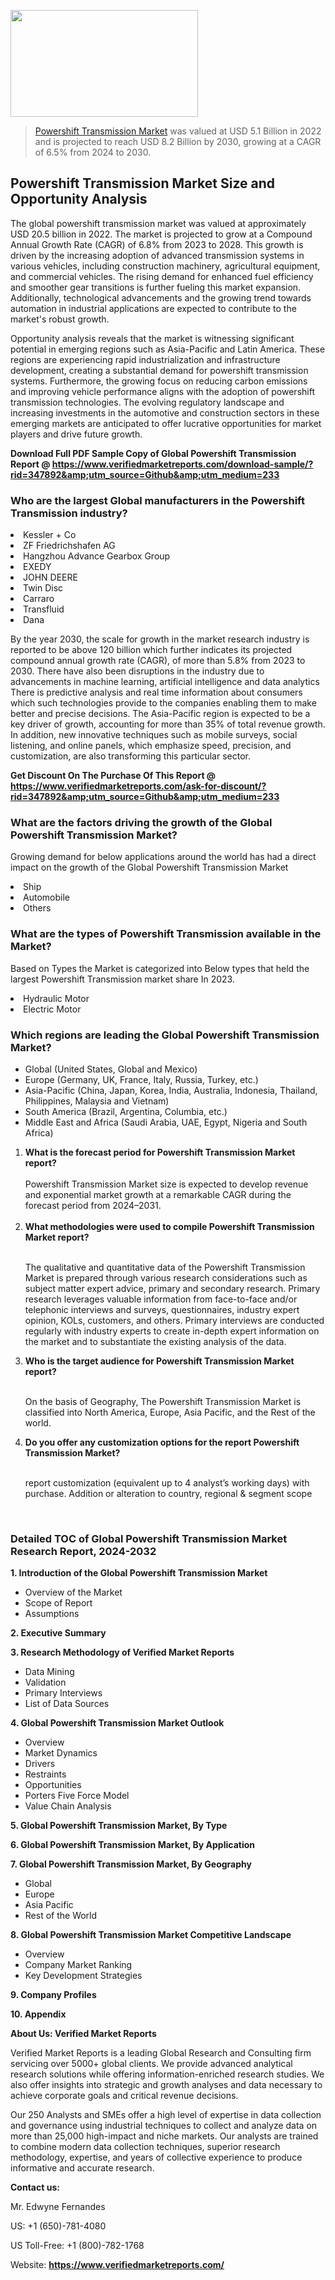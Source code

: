 
<img src="https://ffe5etoiles.com/wp-content/uploads/2024/12/MST1-300x171.png" alt="" width="300" height="171" class="alignnone size-medium wp-image-20088" /><blockquote><p><p><a href="https://www.verifiedmarketreports.com/download-sample/?rid=347892&utm_source=Github&utm_medium=233" target="_blank">Powershift Transmission Market</a> was valued at USD 5.1 Billion in 2022 and is projected to reach USD 8.2 Billion by 2030, growing at a CAGR of 6.5% from 2024 to 2030.</p></blockquote><p><h2>Powershift Transmission Market Size and Opportunity Analysis</h2> <p>The global powershift transmission market was valued at approximately USD 20.5 billion in 2022. The market is projected to grow at a Compound Annual Growth Rate (CAGR) of 6.8% from 2023 to 2028. This growth is driven by the increasing adoption of advanced transmission systems in various vehicles, including construction machinery, agricultural equipment, and commercial vehicles. The rising demand for enhanced fuel efficiency and smoother gear transitions is further fueling this market expansion. Additionally, technological advancements and the growing trend towards automation in industrial applications are expected to contribute to the market's robust growth.</p> <p>Opportunity analysis reveals that the market is witnessing significant potential in emerging regions such as Asia-Pacific and Latin America. These regions are experiencing rapid industrialization and infrastructure development, creating a substantial demand for powershift transmission systems. Furthermore, the growing focus on reducing carbon emissions and improving vehicle performance aligns with the adoption of powershift transmission technologies. The evolving regulatory landscape and increasing investments in the automotive and construction sectors in these emerging markets are anticipated to offer lucrative opportunities for market players and drive future growth.</p> </p><p class=""><strong>Download Full PDF Sample Copy of Global Powershift Transmission Report @ <a href="https://www.verifiedmarketreports.com/download-sample/?rid=347892&amp;utm_source=Github&amp;utm_medium=233" target="_blank">https://www.verifiedmarketreports.com/download-sample/?rid=347892&amp;utm_source=Github&amp;utm_medium=233</a></strong></p><h3 id="" class="">Who are the largest Global manufacturers in the Powershift Transmission industry?</h3><p><li>Kessler + Co</li><li> ZF Friedrichshafen AG</li><li> Hangzhou Advance Gearbox Group</li><li> EXEDY</li><li> JOHN DEERE</li><li> Twin Disc</li><li> Carraro</li><li> Transfluid</li><li> Dana</li></p><div class=""><div class="" dir="" data-message-author-role="" data-message-id="" data-message-model-slug=""><div class=""><div class=""><div class=""><div class="" dir="" data-message-author-role="" data-message-id="" data-message-model-slug=""><div class=""><div class=""><p>By the year 2030, the scale for growth in the market research industry is reported to be above 120 billion which further indicates its projected compound annual growth rate (CAGR), of more than 5.8% from 2023 to 2030. There have also been disruptions in the industry due to advancements in machine learning, artificial intelligence and data analytics There is predictive analysis and real time information about consumers which such technologies provide to the companies enabling them to make better and precise decisions. The Asia-Pacific region is expected to be a key driver of growth, accounting for more than 35% of total revenue growth. In addition, new innovative techniques such as mobile surveys, social listening, and online panels, which emphasize speed, precision, and customization, are also transforming this particular sector.</p><p><strong>Get Discount On The Purchase Of This Report @&nbsp; <a href="https://www.verifiedmarketreports.com/ask-for-discount/?rid=347892&amp;utm_source=Github&amp;utm_medium=233" target="_blank">https://www.verifiedmarketreports.com/ask-for-discount/?rid=347892&amp;utm_source=Github&amp;utm_medium=233</a></strong></p></div></div></div></div></div></div></div></div><h3 id="" class="">What are the factors driving the growth of the Global Powershift Transmission Market?</h3><p id="" class="">Growing demand for below applications around the world has had a direct impact on the growth of the Global Powershift Transmission Market</p><p id="" class=""><li>Ship</li><li> Automobile</li><li> Others</li></p><h3 id="" class="">What are the types of Powershift Transmission available in the Market?</h3><p id="" class="">Based on Types the Market is categorized into Below types that held the largest Powershift Transmission market share In 2023.</p><p id="" class=""><li>Hydraulic Motor</li><li> Electric Motor</li></p><h3 id="" class="">Which regions are leading the Global Powershift Transmission Market?</h3><ul><li>Global (United States, Global and Mexico)</li><li>Europe (Germany, UK, France, Italy, Russia, Turkey, etc.)</li><li>Asia-Pacific (China, Japan, Korea, India, Australia, Indonesia, Thailand, Philippines, Malaysia and Vietnam)</li><li>South America (Brazil, Argentina, Columbia, etc.)</li><li>Middle East and Africa (Saudi Arabia, UAE, Egypt, Nigeria and South Africa)</li></ul><p><ol><li><strong>What is the forecast period for Powershift Transmission Market report?<br /></strong><br /><span data-sheets-root="1" data-sheets-value="{&quot;1&quot;:2,&quot;2&quot;:&quot;XXXX size is expected to develop revenue and exponential market growth at a remarkable CAGR during the forecast period from 2024&ndash;2030.&quot;}" data-sheets-userformat="{&quot;2&quot;:12674,&quot;4&quot;:{&quot;1&quot;:2,&quot;2&quot;:16776960},&quot;10&quot;:2,&quot;11&quot;:0,&quot;15&quot;:&quot;Arial&quot;,&quot;16&quot;:12}">Powershift Transmission Market size is expected to develop revenue and exponential market growth at a remarkable CAGR during the forecast period from 2024&ndash;2031.</span><br /><br /></li><li><strong>What methodologies were used to compile Powershift Transmission Market report?<br /><br /></strong><p>The qualitative and quantitative data of the&nbsp;Powershift Transmission Market is prepared through various research considerations such as subject matter expert advice, primary and secondary research. Primary research leverages valuable information from face-to-face and/or telephonic interviews and surveys, questionnaires, industry expert opinion, KOLs, customers, and others. Primary interviews are conducted regularly with industry experts to create in-depth expert information on the market and to substantiate the existing analysis of the data.&nbsp;</p></li><li><strong>Who is the target audience for Powershift Transmission Market report?<br /><br /></strong><p>On the basis of Geography, The&nbsp;Powershift Transmission Market is classified into North America, Europe, Asia Pacific, and the Rest of the world.</p></li><li><strong>Do you offer any customization options for the report Powershift Transmission Market?<br /><br /></strong><p>report customization (equivalent up to 4 analyst&rsquo;s working days) with purchase. Addition or alteration to country, regional &amp; segment scope</p><p>&nbsp;</p></li></ol></p><h3 id="" class="">Detailed TOC of Global Powershift Transmission Market Research Report, 2024-2032</h3><p id="" class=""><strong>1. Introduction of the Global Powershift Transmission Market</strong></p><ul><li>Overview of the Market</li><li>Scope of Report</li><li>Assumptions</li></ul><p id="" class=""><strong>2. Executive Summary</strong></p><p id="" class=""><strong>3. Research Methodology of&nbsp;Verified Market Reports</strong></p><ul><li>Data Mining</li><li>Validation</li><li>Primary Interviews</li><li>List of Data Sources</li></ul><p id="" class=""><strong>4. Global Powershift Transmission Market Outlook</strong></p><ul><li>Overview</li><li>Market Dynamics</li><li>Drivers</li><li>Restraints</li><li>Opportunities</li><li>Porters Five Force Model</li><li>Value Chain Analysis</li></ul><p id="" class=""><strong>5. Global Powershift Transmission Market, By&nbsp;Type</strong></p><p id="" class=""><strong>6. Global Powershift Transmission Market, By Application</strong></p><p id="" class=""><strong>7. Global Powershift Transmission Market, By Geography</strong></p><ul><li>Global</li><li>Europe</li><li>Asia Pacific</li><li>Rest of the World</li></ul><p id="" class=""><strong>8. Global Powershift Transmission Market Competitive Landscape</strong></p><ul><li>Overview</li><li>Company Market Ranking</li><li>Key Development Strategies</li></ul><p id="" class=""><strong>9. Company Profiles</strong></p><p id="" class=""><strong>10. Appendix</strong></p><p id="" class=""><strong>About Us: Verified Market Reports</strong></p><p id="" class="">Verified Market Reports is a leading Global Research and Consulting firm servicing over 5000+ global clients. We provide advanced analytical research solutions while offering information-enriched research studies. We also offer insights into strategic and growth analyses and data necessary to achieve corporate goals and critical revenue decisions.</p><p id="" class="">Our 250 Analysts and SMEs offer a high level of expertise in data collection and governance using industrial techniques to collect and analyze data on more than 25,000 high-impact and niche markets. Our analysts are trained to combine modern data collection techniques, superior research methodology, expertise, and years of collective experience to produce informative and accurate research.</p><p id="" class=""><strong>Contact us:</strong></p><p id="" class="">Mr. Edwyne Fernandes</p><p id="" class="">US: +1 (650)-781-4080</p><p id="" class="">US Toll-Free: +1 (800)-782-1768</p><p id="" class="">Website: <a target="" data-test-app-aware-link=""><strong>https://www.verifiedmarketreports.com/</strong></a></p>
